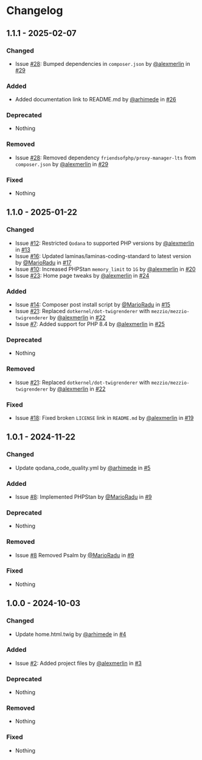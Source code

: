 # Changelog

## 1.1.1 - 2025-02-07

### Changed

* Issue [#28](https://github.com/dotkernel/light/issues/28): Bumped dependencies in `composer.json` by [@alexmerlin](https://github.com/alexmerlin) in [#29](https://github.com/dotkernel/light/pull/29)

### Added

* Added documentation link to README.md by [@arhimede](https://github.com/arhimede) in [#26](https://github.com/dotkernel/light/pull/26)

### Deprecated

* Nothing

### Removed

* Issue [#28](https://github.com/dotkernel/light/issues/28): Removed dependency `friendsofphp/proxy-manager-lts` from `composer.json` by [@alexmerlin](https://github.com/alexmerlin) in [#29](https://github.com/dotkernel/light/pull/29)

### Fixed

* Nothing

## 1.1.0 - 2025-01-22

### Changed

* Issue [#12](https://github.com/dotkernel/light/issues/12): Restricted `Qodana` to supported PHP versions by [@alexmerlin](https://github.com/alexmerlin) in [#13](https://github.com/dotkernel/light/pull/13)
* Issue [#16](https://github.com/dotkernel/light/issues/16): Updated laminas/laminas-coding-standard to latest version by [@MarioRadu](https://github.com/MarioRadu) in [#17](https://github.com/dotkernel/light/pull/17)
* Issue [#10](https://github.com/dotkernel/light/issues/10): Increased PHPStan `memory_limit` to `1G` by [@alexmerlin](https://github.com/alexmerlin) in [#20](https://github.com/dotkernel/light/pull/20)
* Issue [#23](https://github.com/dotkernel/light/issues/23): Home page tweaks by [@alexmerlin](https://github.com/alexmerlin) in [#24](https://github.com/dotkernel/light/pull/24)

### Added

* Issue [#14](https://github.com/dotkernel/light/issues/14): Composer post install script by [@MarioRadu](https://github.com/MarioRadu) in [#15](https://github.com/dotkernel/light/pull/15)
* Issue [#21](https://github.com/dotkernel/light/issues/21): Replaced `dotkernel/dot-twigrenderer` with `mezzio/mezzio-twigrenderer` by [@alexmerlin](https://github.com/alexmerlin) in [#22](https://github.com/dotkernel/light/pull/22)
* Issue [#7](https://github.com/dotkernel/light/issues/7): Added support for PHP 8.4 by [@alexmerlin](https://github.com/alexmerlin) in [#25](https://github.com/dotkernel/light/pull/25)

### Deprecated

* Nothing

### Removed

* Issue [#21](https://github.com/dotkernel/light/issues/21): Replaced `dotkernel/dot-twigrenderer` with `mezzio/mezzio-twigrenderer` by [@alexmerlin](https://github.com/alexmerlin) in [#22](https://github.com/dotkernel/light/pull/22)

### Fixed

* Issue [#18](https://github.com/dotkernel/light/issues/18): Fixed broken `LICENSE` link in `README.md` by [@alexmerlin](https://github.com/alexmerlin) in [#19](https://github.com/dotkernel/light/pull/19)

## 1.0.1 - 2024-11-22

### Changed

* Update qodana_code_quality.yml by [@arhimede](https://github.com/arhimede) in [#5](https://github.com/dotkernel/light/pull/5)

### Added

* Issue [#8](https://github.com/dotkernel/light/issues/8): Implemented PHPStan by [@MarioRadu](https://github.com/MarioRadu) in [#9](https://github.com/dotkernel/light/pull/9)

### Deprecated

* Nothing

### Removed

* Issue [#8](https://github.com/dotkernel/light/issues/8) Removed Psalm by [@MarioRadu](https://github.com/MarioRadu) in [#9](https://github.com/dotkernel/light/pull/9)

### Fixed

* Nothing

## 1.0.0 - 2024-10-03

### Changed

* Update home.html.twig by [@arhimede](https://github.com/arhimede) in [#4](https://github.com/dotkernel/light/pull/4)

### Added

* Issue [#2](https://github.com/dotkernel/light/issues/2): Added project files by [@alexmerlin](https://github.com/alexmerlin) in [#3](https://github.com/dotkernel/light/pull/3)

### Deprecated

* Nothing

### Removed

* Nothing

### Fixed

* Nothing
